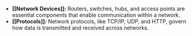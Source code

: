 - **[[Network Devices]]:** Routers, switches, hubs, and access points are essential components that enable communication within a network.
- **[[Protocols]]:** Network protocols, like TCP/IP, UDP, and HTTP, govern how data is transmitted and received across networks.